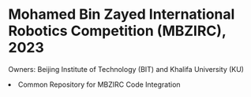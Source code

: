 # Mohamed Bin Zayed International Robotics Competition (MBZIRC), 2023

Owners: Beijing Institute of Technology (BIT) and Khalifa University (KU)

<li>Common Repository for MBZIRC Code Integration</li>
